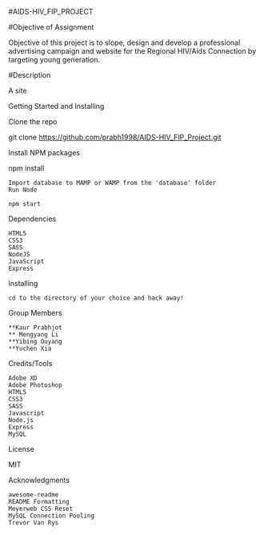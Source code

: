 #AIDS-HIV_FIP_PROJECT

#Objective of Assignment

Objective of this project is to slope, design and develop a professional advertising campaign and website for the Regional HIV/Aids Connection by targeting young generation.

#Description

A site

Getting Started and Installing

Clone the repo

 git clone https://github.com/prabh1998/AIDS-HIV_FIP_Project.git



Install NPM packages

  npm install

    Import database to MAMP or WAMP from the 'database' folder
    Run Node

    npm start

Dependencies

    HTML5
    CSS3
    SASS
    NodeJS
    JavaScript
    Express

Installing

    cd to the directory of your choice and hack away!

Group Members

    **Kaur Prabhjot
    ** Mengyang Li
    **Yibing Ouyang
    **Yuchen Xia

Credits/Tools

    Adobe XD
    Adobe Photoshop
    HTML5
    CSS3
    SASS
    Javascript
    Node.js
    Express
    MySQL

License

MIT

Acknowledgments

    awesome-readme
    README Formatting
    Meyerweb CSS Reset
    MySQL Connection Pooling
    Trevor Van Rys
